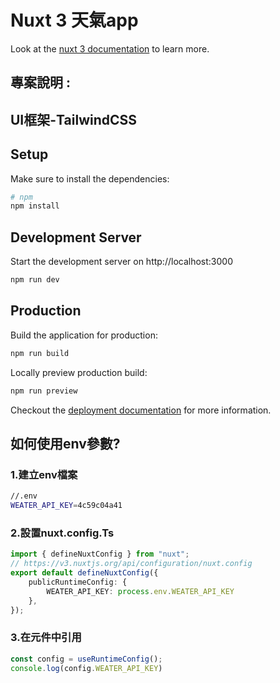 # Nuxt 3 天氣app

Look at the [nuxt 3 documentation](https://v3.nuxtjs.org) to learn more.
## 專案說明 : 
## UI框架-TailwindCSS

## Setup

Make sure to install the dependencies:

```bash
# npm
npm install
```

## Development Server

Start the development server on http://localhost:3000

```bash
npm run dev
```

## Production

Build the application for production:

```bash
npm run build
```

Locally preview production build:

```bash
npm run preview
```
Checkout the [deployment documentation](https://v3.nuxtjs.org/guide/deploy/presets) for more information.
## 如何使用env參數?
### 1.建立env檔案
```bash
//.env
WEATER_API_KEY=4c59c04a41
```
### 2.設置nuxt.config.Ts
```ts
import { defineNuxtConfig } from "nuxt";
// https://v3.nuxtjs.org/api/configuration/nuxt.config
export default defineNuxtConfig({
    publicRuntimeConfig: {
        WEATER_API_KEY: process.env.WEATER_API_KEY
    },
});
```
### 3.在元件中引用
```ts
const config = useRuntimeConfig();
console.log(config.WEATER_API_KEY)
```
